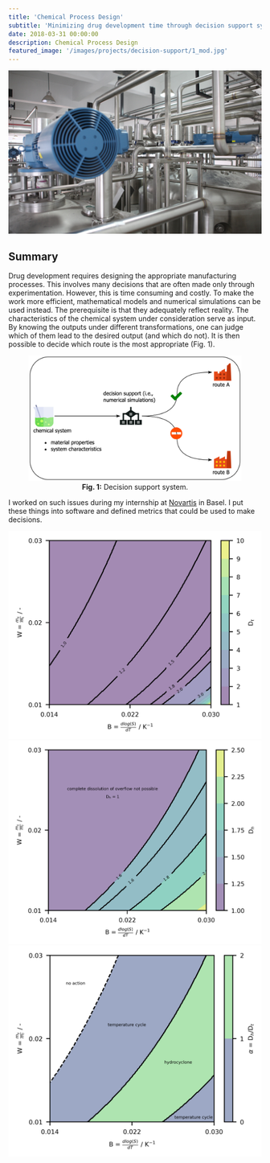 ```yaml
---
title: 'Chemical Process Design'
subtitle: 'Minimizing drug development time through decision support systems.'
date: 2018-03-31 00:00:00
description: Chemical Process Design
featured_image: '/images/projects/decision-support/1_mod.jpg'
---
```


![](/images/projects/decision-support/1_mod.jpg)

## Summary

Drug development requires designing the appropriate manufacturing processes. This involves many decisions that are often made only through experimentation. However, this is time consuming and costly. To make the work more efficient, mathematical models and numerical simulations can be used instead. The prerequisite is that they adequately reflect reality. The characteristics of the chemical system under consideration serve as input. By knowing the outputs under different transformations, one can judge which of them lead to the desired output (and which do not). It is then possible to decide which route is the most appropriate (Fig. 1).

<center>
<figure>
<img src="/images/projects/decision-support/decision_support.png" width="800">
<figcaption><b>Fig. 1:</b> Decision support system.</figcaption>
</figure>
</center>

I worked on such issues during my internship at [Novartis](https://www.novartis.com) in Basel. I put these things into software and defined metrics that could be used to make decisions.

<div class="gallery" data-columns="3">
	<img src="/images/projects/decision-support/performance_temperatureoscillation.png">
    <img src="/images/projects/decision-support/performance_hydrcyclone.png">
    <img src="/images/projects/decision-support/performance_criterion.png">
</div>
